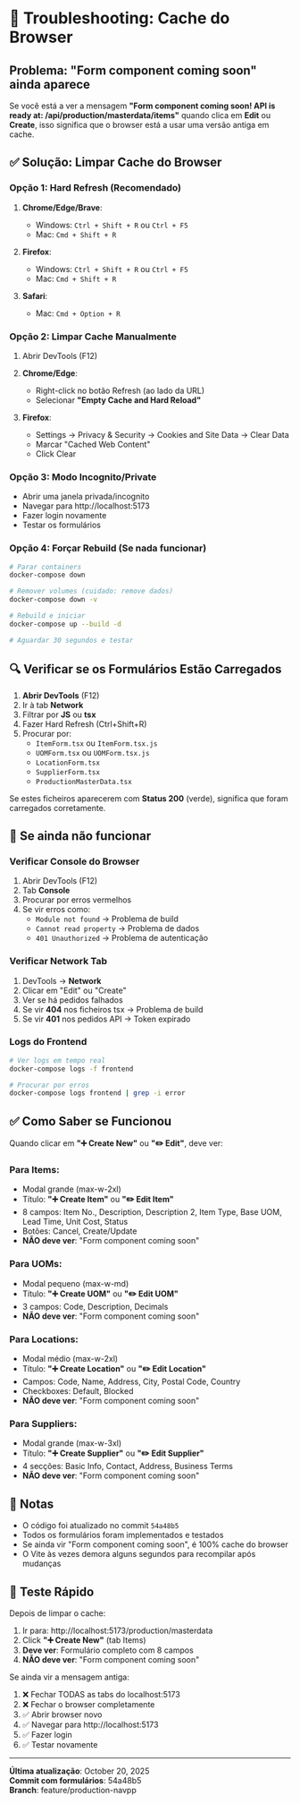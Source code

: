 # 🔧 Troubleshooting: Cache do Browser

## Problema: "Form component coming soon" ainda aparece

Se você está a ver a mensagem **"Form component coming soon! API is ready at: /api/production/masterdata/items"** quando clica em **Edit** ou **Create**, isso significa que o browser está a usar uma versão antiga em cache.

## ✅ Solução: Limpar Cache do Browser

### Opção 1: Hard Refresh (Recomendado)
1. **Chrome/Edge/Brave**: 
   - Windows: `Ctrl + Shift + R` ou `Ctrl + F5`
   - Mac: `Cmd + Shift + R`

2. **Firefox**: 
   - Windows: `Ctrl + Shift + R` ou `Ctrl + F5`
   - Mac: `Cmd + Shift + R`

3. **Safari**: 
   - Mac: `Cmd + Option + R`

### Opção 2: Limpar Cache Manualmente
1. Abrir DevTools (F12)
2. **Chrome/Edge**: 
   - Right-click no botão Refresh (ao lado da URL)
   - Selecionar **"Empty Cache and Hard Reload"**

3. **Firefox**:
   - Settings → Privacy & Security → Cookies and Site Data → Clear Data
   - Marcar "Cached Web Content"
   - Click Clear

### Opção 3: Modo Incognito/Private
- Abrir uma janela privada/incognito
- Navegar para http://localhost:5173
- Fazer login novamente
- Testar os formulários

### Opção 4: Forçar Rebuild (Se nada funcionar)
```bash
# Parar containers
docker-compose down

# Remover volumes (cuidado: remove dados)
docker-compose down -v

# Rebuild e iniciar
docker-compose up --build -d

# Aguardar 30 segundos e testar
```

## 🔍 Verificar se os Formulários Estão Carregados

1. **Abrir DevTools** (F12)
2. Ir à tab **Network**
3. Filtrar por **JS** ou **tsx**
4. Fazer Hard Refresh (Ctrl+Shift+R)
5. Procurar por:
   - `ItemForm.tsx` ou `ItemForm.tsx.js`
   - `UOMForm.tsx` ou `UOMForm.tsx.js`
   - `LocationForm.tsx`
   - `SupplierForm.tsx`
   - `ProductionMasterData.tsx`

Se estes ficheiros aparecerem com **Status 200** (verde), significa que foram carregados corretamente.

## 🐛 Se ainda não funcionar

### Verificar Console do Browser
1. Abrir DevTools (F12)
2. Tab **Console**
3. Procurar por erros vermelhos
4. Se vir erros como:
   - `Module not found` → Problema de build
   - `Cannot read property` → Problema de dados
   - `401 Unauthorized` → Problema de autenticação

### Verificar Network Tab
1. DevTools → **Network**
2. Clicar em "Edit" ou "Create"
3. Ver se há pedidos falhados
4. Se vir **404** nos ficheiros tsx → Problema de build
5. Se vir **401** nos pedidos API → Token expirado

### Logs do Frontend
```bash
# Ver logs em tempo real
docker-compose logs -f frontend

# Procurar por erros
docker-compose logs frontend | grep -i error
```

## ✅ Como Saber se Funcionou

Quando clicar em **"➕ Create New"** ou **"✏️ Edit"**, deve ver:

### Para Items:
- Modal grande (max-w-2xl)
- Título: **"➕ Create Item"** ou **"✏️ Edit Item"**
- 8 campos: Item No., Description, Description 2, Item Type, Base UOM, Lead Time, Unit Cost, Status
- Botões: Cancel, Create/Update
- **NÃO deve ver**: "Form component coming soon"

### Para UOMs:
- Modal pequeno (max-w-md)
- Título: **"➕ Create UOM"** ou **"✏️ Edit UOM"**
- 3 campos: Code, Description, Decimals
- **NÃO deve ver**: "Form component coming soon"

### Para Locations:
- Modal médio (max-w-2xl)
- Título: **"➕ Create Location"** ou **"✏️ Edit Location"**
- Campos: Code, Name, Address, City, Postal Code, Country
- Checkboxes: Default, Blocked
- **NÃO deve ver**: "Form component coming soon"

### Para Suppliers:
- Modal grande (max-w-3xl)
- Título: **"➕ Create Supplier"** ou **"✏️ Edit Supplier"**
- 4 secções: Basic Info, Contact, Address, Business Terms
- **NÃO deve ver**: "Form component coming soon"

## 📝 Notas

- O código foi atualizado no commit `54a48b5`
- Todos os formulários foram implementados e testados
- Se ainda vir "Form component coming soon", é 100% cache do browser
- O Vite às vezes demora alguns segundos para recompilar após mudanças

## 🚀 Teste Rápido

Depois de limpar o cache:

1. Ir para: http://localhost:5173/production/masterdata
2. Click **"➕ Create New"** (tab Items)
3. **Deve ver**: Formulário completo com 8 campos
4. **NÃO deve ver**: "Form component coming soon"

Se ainda vir a mensagem antiga:
1. ❌ Fechar TODAS as tabs do localhost:5173
2. ❌ Fechar o browser completamente
3. ✅ Abrir browser novo
4. ✅ Navegar para http://localhost:5173
5. ✅ Fazer login
6. ✅ Testar novamente

---

**Última atualização**: October 20, 2025  
**Commit com formulários**: 54a48b5  
**Branch**: feature/production-navpp
